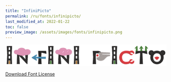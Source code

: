 ```yaml
---
title: "InfiniPicto"
permalink: /ru/fonts/infinipicto/
last_modified_at: 2022-01-22
toc: false
preview_image: /assets/images/fonts/infinipicto.png
---
```

![InfiniPicto](/assets/images/fonts/infinipicto.png)

[Download Font License](https://github.com/inkstitch/inkstitch/tree/main/fonts/infinipicto/LICENSE)